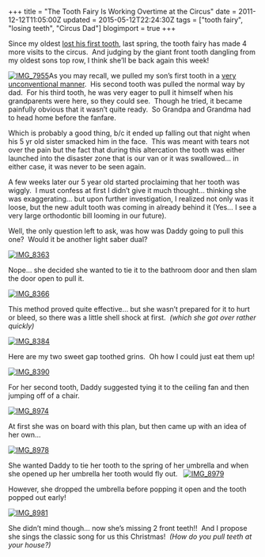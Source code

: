 +++
title = "The Tooth Fairy Is Working Overtime at the Circus"
date = 2011-12-12T11:05:00Z
updated = 2015-05-12T22:24:30Z
tags = ["tooth fairy", "losing teeth", "Circus Dad"]
blogimport = true 
+++

Since my oldest [lost his first tooth](http://lifeatthecircus.com/2011/03/27/another-circus-first/), last spring, the tooth fairy has made 4 more visits to the circus.  And judging by the giant front tooth dangling from my oldest sons top row, I think she’ll be back again this week!  

[![IMG_7955](https://latc.s3.amazonaws.com/wp-content/uploads/2011/12/IMG_7955.jpg "IMG_7955")](https://latc.s3.amazonaws.com/wp-content/uploads/2011/12/IMG_7955.jpg)As you may recall, we pulled my son’s first tooth in a [very unconventional manner](http://lifeatthecircus.com/2011/03/27/another-circus-first/).  His second tooth was pulled the normal way by dad.  For his third tooth, he was very eager to pull it himself when his grandparents were here, so they could see.  Though he tried, it became painfully obvious that it wasn’t quite ready.  So Grandpa and Grandma had to head home before the fanfare.  

Which is probably a good thing, b/c it ended up falling out that night when his 5 yr old sister smacked him in the face.  This was meant with tears not over the pain but the fact that during this altercation the tooth was either launched into the disaster zone that is our van or it was swallowed… in either case, it was never to be seen again.  

A few weeks later our 5 year old started proclaiming that her tooth was wiggly.  I must confess at first I didn’t give it much thought… thinking she was exaggerating… but upon further investigation, I realized not only was it loose, but the new adult tooth was coming in already behind it (Yes… I see a very large orthodontic bill looming in our future).  

Well, the only question left to ask, was how was Daddy going to pull this one?  Would it be another light saber dual?  

[![IMG_8363](https://latc.s3.amazonaws.com/wp-content/uploads/2011/12/IMG_8363.jpg "IMG_8363")](https://latc.s3.amazonaws.com/wp-content/uploads/2011/12/IMG_8363.jpg)  

Nope… she decided she wanted to tie it to the bathroom door and then slam the door open to pull it.  

[![IMG_8366](https://latc.s3.amazonaws.com/wp-content/uploads/2011/12/IMG_8366.jpg "IMG_8366")](https://latc.s3.amazonaws.com/wp-content/uploads/2011/12/IMG_8366.jpg)  

This method proved quite effective… but she wasn’t prepared for it to hurt or bleed, so there was a little shell shock at first.  _(which she got over rather quickly)_  

[![IMG_8384](https://latc.s3.amazonaws.com/wp-content/uploads/2011/12/IMG_8384.jpg "IMG_8384")](https://latc.s3.amazonaws.com/wp-content/uploads/2011/12/IMG_8384.jpg)  

Here are my two sweet gap toothed grins.  Oh how I could just eat them up!  

[![IMG_8390](https://latc.s3.amazonaws.com/wp-content/uploads/2011/12/IMG_8390.jpg "IMG_8390")](https://latc.s3.amazonaws.com/wp-content/uploads/2011/12/IMG_8390.jpg)  

For her second tooth, Daddy suggested tying it to the ceiling fan and then jumping off of a chair.  

[![IMG_8974](https://latc.s3.amazonaws.com/wp-content/uploads/2011/12/IMG_8974.jpg "IMG_8974")](https://latc.s3.amazonaws.com/wp-content/uploads/2011/12/IMG_8974.jpg)  

At first she was on board with this plan, but then came up with an idea of her own…  

[![IMG_8978](https://latc.s3.amazonaws.com/wp-content/uploads/2011/12/IMG_8978.jpg "IMG_8978")](https://latc.s3.amazonaws.com/wp-content/uploads/2011/12/IMG_8978.jpg)  

She wanted Daddy to tie her tooth to the spring of her umbrella and when she opened up her umbrella her tooth would fly out.   [![IMG_8979](https://latc.s3.amazonaws.com/wp-content/uploads/2011/12/IMG_8979.jpg "IMG_8979")](https://latc.s3.amazonaws.com/wp-content/uploads/2011/12/IMG_8979.jpg)  

However, she dropped the umbrella before popping it open and the tooth popped out early!  

[![IMG_8981](https://latc.s3.amazonaws.com/wp-content/uploads/2011/12/IMG_8981.jpg "IMG_8981")](https://latc.s3.amazonaws.com/wp-content/uploads/2011/12/IMG_8981.jpg)  

She didn’t mind though… now she’s missing 2 front teeth!!  And I propose she sings the classic song for us this Christmas!  _(How do you pull teeth at your house?)_
